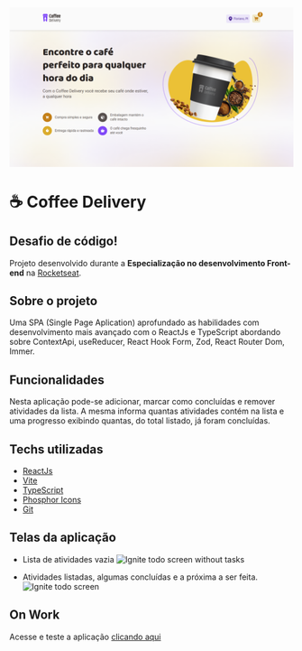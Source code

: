 ![Coffee Delivery home screen](./.github/home-welcome.png)

# ☕ Coffee Delivery

## Desafio de código!

Projeto desenvolvido durante a **Especialização no desenvolvimento Front-end** na [Rocketseat](https://www.rocketseat.com.br/).

## Sobre o projeto

Uma SPA (Single Page Aplication) aprofundado as habilidades com desenvolvimento mais avançado com o ReactJs e TypeScript abordando sobre ContextApi, useReducer, React Hook Form, Zod, React Router Dom, Immer.

## Funcionalidades

Nesta aplicação pode-se adicionar, marcar como concluídas e remover atividades da lista. A mesma informa quantas atividades contém na lista e uma progresso exibindo quantas, do total listado, já foram concluídas.

## Techs utilizadas

- [ReactJs](https://pt-br.reactjs.org/)
- [Vite](https://vitejs.dev/)
- [TypeScript](https://www.typescriptlang.org/)
- [Phosphor Icons](https://phosphoricons.com/)
- [Git](https://git-scm.com/)

## Telas da aplicação

- Lista de atividades vazia
  ![Ignite todo screen without tasks](./.github/noTasks.png)

- Atividades listadas, algumas concluídas e a próxima a ser feita.
  ![Ignite todo screen](./.github/withTasks.png)

## On Work

Acesse e teste a aplicação [clicando aqui](https://cipriano-ignite-todo-list.netlify.app/)
